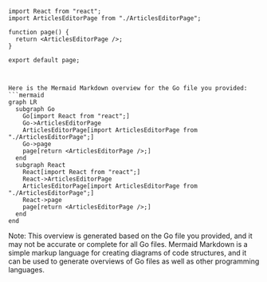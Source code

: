 ```tsx

import React from "react";
import ArticlesEditorPage from "./ArticlesEditorPage";

function page() {
  return <ArticlesEditorPage />;
}

export default page;


```

```mermaid

Here is the Mermaid Markdown overview for the Go file you provided:
```mermaid
graph LR
  subgraph Go
    Go[import React from "react";]
    Go->ArticlesEditorPage
    ArticlesEditorPage[import ArticlesEditorPage from "./ArticlesEditorPage";]
    Go->page
    page[return <ArticlesEditorPage />;]
  end
  subgraph React
    React[import React from "react";]
    React->ArticlesEditorPage
    ArticlesEditorPage[import ArticlesEditorPage from "./ArticlesEditorPage";]
    React->page
    page[return <ArticlesEditorPage />;]
  end
end
```
Note: This overview is generated based on the Go file you provided, and it may not be accurate or complete for all Go files. Mermaid Markdown is a simple markup language for creating diagrams of code structures, and it can be used to generate overviews of Go files as well as other programming languages.

```
